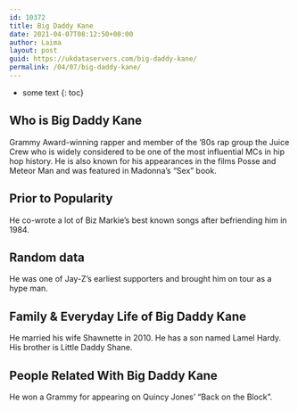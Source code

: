 ```yaml
---
id: 10372
title: Big Daddy Kane
date: 2021-04-07T08:12:50+00:00
author: Laima
layout: post
guid: https://ukdataservers.com/big-daddy-kane/
permalink: /04/07/big-daddy-kane/
---
```


* some text
{: toc}


## Who is Big Daddy Kane
                  
                  
                  
Grammy Award-winning rapper and member of the &#8217;80s rap group the Juice Crew who is widely considered to be one of the most influential MCs in hip hop history. He is also known for his appearances in the films Posse and Meteor Man and was featured in Madonna&#8217;s &#8220;Sex&#8221; book.
                  
              
            
              
            
                
                
                
## Prior to Popularity
                  
                  
                  
He co-wrote a lot of Biz Markie&#8217;s best known songs after befriending him in 1984.
                  
              
            
              
            
                
                
                
## Random data
                  
                  
                  
He was one of Jay-Z&#8217;s earliest supporters and brought him on tour as a hype man.
                  
              
            
              
            
                
                
                
## Family & Everyday Life of Big Daddy Kane
                  
                  
                  
He married his wife Shawnette in 2010. He has a son named Lamel Hardy. His brother is Little Daddy Shane.
                  
              
            
              
            
                
                
                
## People Related With Big Daddy Kane
                  
                  
                  
He won a Grammy for appearing on Quincy Jones&#8217; &#8220;Back on the Block&#8221;.
                  
              
            
              
            
                
              
            
              
              
            
            
              
            
          
          
          